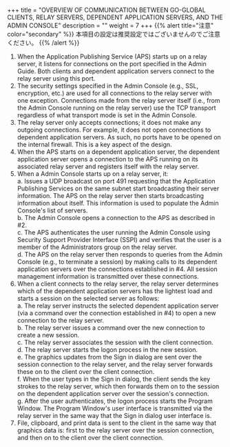 +++
title = "OVERVIEW OF COMMUNICATION BETWEEN GO-GLOBAL CLIENTS, RELAY SERVERS, DEPENDENT APPLICATION SERVERS, AND THE ADMIN CONSOLE"
description = ""
weight = 7
+++
{{% alert title="注意" color="secondary" %}}
本項目の設定は推奨設定ではございませんのでご注意ください。
{{% /alert %}}

1. When the Application Publishing Service (APS) starts up on a relay server, it listens for connections on the port specified in the Admin Guide. Both clients and dependent application servers connect to the relay server using this port.
2. The security settings specified in the Admin Console (e.g., SSL, encryption, etc.) are used for all connections to the relay server with one exception. Connections made from the relay server itself (i.e., from the Admin Console running on the relay server) use the TCP transport regardless of what transport mode is set in the Admin Console.
3. The relay server only accepts connections; it does not make any outgoing connections. For example, it does not open connections to dependent application servers. As such, no ports have to be opened on the internal firewall. This is a key aspect of the design.
4. When the APS starts on a dependent application server, the dependent application server opens a connection to the APS running on its associated relay server and registers itself with the relay server.
5. When a Admin Console starts up on a relay server, it:<br>
    a. Issues a UDP broadcast on port 491 requesting that the Application Publishing Services on the same subnet start broadcasting their server information. The APS on the relay server then starts broadcasting information about itself. This information is used to populate the Admin Console's list of servers.<br>
    b. The Admin Console opens a connection to the APS as described in #2.<br>
    c. The APS authenticates the user running the Admin Console using Security Support Provider Interface (SSPI) and verifies that the user is a member of the Administrators group on the relay server.<br> 
    d. The APS on the relay server then responds to queries from the Admin Console (e.g., to terminate a session) by making calls to its dependent application servers over the connections established in #4. All session management information is transmitted over these connections.<br>
6. When a client connects to the relay server, the relay server determines which of the dependent application servers has the lightest load and starts a session on the selected server as follows: <br>
    a. The relay server instructs the selected dependent application server (via a command over the connection established in #4) to open a new connection to the relay server. <br>
    b. The relay server issues a command over the new connection to create a new session. <br>
    c. The relay server associates the session with the client connection. <br>
    d. The relay server starts the logon process in the new session. <br>
    e. The graphics updates from the Sign in dialog are sent over the session connection to the relay server, and the relay server forwards these on to the client over the client connection. <br>
    f. When the user types in the Sign in dialog, the client sends the key strokes to the relay server, which then forwards them on to the session on the dependent application server over the session's connection. <br>
    g. After the user authenticates, the logon process starts the Program Window. The Program Window's user interface is transmitted via the relay server in the same way that the Sign in dialog user interface is.<br>
7. File, clipboard, and print data is sent to the client in the same way that graphics data is: first to the relay server over the session connection, and then on to the client over the client connection.
